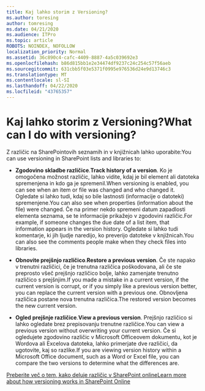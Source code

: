 ```yaml
---
title: Kaj lahko storim z Versioning?
ms.author: toresing
author: tomresing
ms.date: 04/21/2020
ms.audience: ITPro
ms.topic: article
ROBOTS: NOINDEX, NOFOLLOW
localization_priority: Normal
ms.assetid: 36c890c4-cafc-4409-8887-4a5c039692e3
ms.openlocfilehash: b86d815bb1e2e34474df9237c24c254c57f56aeb
ms.sourcegitcommit: 631cbb5f03e5371f0995e976536d24e9d13746c3
ms.translationtype: MT
ms.contentlocale: sl-SI
ms.lasthandoff: 04/22/2020
ms.locfileid: "43765357"
---
```

# <a name="what-can-i-do-with-versioning"></a><span data-ttu-id="5fbf2-102">Kaj lahko storim z Versioning?</span><span class="sxs-lookup"><span data-stu-id="5fbf2-102">What can I do with versioning?</span></span>

<span data-ttu-id="5fbf2-103">Z različic na SharePointovih seznamih in v knjižnicah lahko uporabite:</span><span class="sxs-lookup"><span data-stu-id="5fbf2-103">You can use versioning in SharePoint lists and libraries to:</span></span>
  
- <span data-ttu-id="5fbf2-104">**Zgodovino skladbe različice**.</span><span class="sxs-lookup"><span data-stu-id="5fbf2-104">**Track history of a version**.</span></span> <span data-ttu-id="5fbf2-105">Ko je omogočena možnost različic, lahko vidite, kdaj je bil element ali datoteka spremenjena in kdo ga je spremenil.</span><span class="sxs-lookup"><span data-stu-id="5fbf2-105">When versioning is enabled, you can see when an item or file was changed and who changed it.</span></span> <span data-ttu-id="5fbf2-106">Ogledate si lahko tudi, kdaj so bile lastnosti (informacije o datoteki) spremenjene.</span><span class="sxs-lookup"><span data-stu-id="5fbf2-106">You can also see when properties (information about the file) were changed.</span></span> <span data-ttu-id="5fbf2-107">Če na primer nekdo spremeni datum zapadlosti elementa seznama, se te informacije prikažejo v zgodovini različic.</span><span class="sxs-lookup"><span data-stu-id="5fbf2-107">For example, if someone changes the due date of a list item, that information appears in the version history.</span></span> <span data-ttu-id="5fbf2-108">Ogledate si lahko tudi komentarje, ki jih ljudje naredijo, ko preverijo datoteke v knjižnicah.</span><span class="sxs-lookup"><span data-stu-id="5fbf2-108">You can also see the comments people make when they check files into libraries.</span></span> 
    
- <span data-ttu-id="5fbf2-109">**Obnovite prejšnjo različico**.</span><span class="sxs-lookup"><span data-stu-id="5fbf2-109">**Restore a previous version**.</span></span> <span data-ttu-id="5fbf2-110">Če ste napako v trenutni različici, če je trenutna različica poškodovana, ali če ste preprosto všeč prejšnjo različico bolje, lahko zamenjate trenutno različico s prejšnjim.</span><span class="sxs-lookup"><span data-stu-id="5fbf2-110">If you made a mistake in a current version, if the current version is corrupt, or if you simply like a previous version better, you can replace the current version with a previous one.</span></span> <span data-ttu-id="5fbf2-111">Obnovljena različica postane nova trenutna različica.</span><span class="sxs-lookup"><span data-stu-id="5fbf2-111">The restored version becomes the new current version.</span></span> 
    
- <span data-ttu-id="5fbf2-112">**Ogled prejšnje različice**.</span><span class="sxs-lookup"><span data-stu-id="5fbf2-112">**View a previous version**.</span></span> <span data-ttu-id="5fbf2-113">Prejšnjo različico si lahko ogledate brez prepisovanju trenutne različice.</span><span class="sxs-lookup"><span data-stu-id="5fbf2-113">You can view a previous version without overwriting your current version.</span></span> <span data-ttu-id="5fbf2-114">Če si ogledujete zgodovino različic v Microsoft Officeovem dokumentu, kot je Wordova ali Excelova datoteka, lahko primerjate dve različici, da ugotovite, kaj so razlike.</span><span class="sxs-lookup"><span data-stu-id="5fbf2-114">If you are viewing version history within a Microsoft Office document, such as a Word or Excel file, you can compare the two versions to determine what the differences are.</span></span> 
    
[<span data-ttu-id="5fbf2-115">Preberite več o tem, kako deluje različic v SharePoint online</span><span class="sxs-lookup"><span data-stu-id="5fbf2-115">Learn more about how versioning works in SharePoint Online</span></span>](https://go.microsoft.com/fwlink/?linkid=875710)
  


